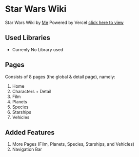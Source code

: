 # Star Wars Wiki
Star Wars Wiki by [Me](https://github.com/ichsanfirds) Powered by Vercel [click here to view](https://vercel.com/ichsanfirds/star-wars-wiki-deploy-vercel)

## Used Libraries
* Currenly No Library used

## Pages
Consists of 8 pages (the global & detail page), namely:
1. Home
2. Characters + Detail
3. Film
4. Planets
5. Species
6. Starships
7. Vehicles

## Added Features
1. More Pages (Film, Planets, Species, Starships, and Vehicles)
2. Navigation Bar
